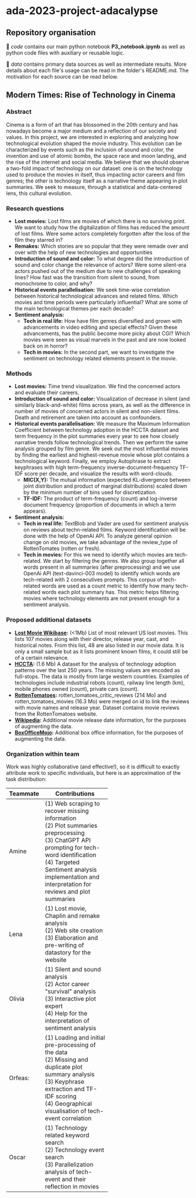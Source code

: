 # ada-2023-project-adacalypse

## Repository organisation

📁 *code* contains our main python notebook **P3_notebook.ipynb** as well as python code files with auxiliary or reusable logic.

📁 *data* contains primary data sources as well as intermediate results. More details about each file's usage can be read in the folder's README.md. The motivation for each source can be read below.

## Modern Times: Rise of Technology in Cinema

### Abstract
Cinema is a form of art that has blossomed in the 20th century and has nowadays become a major medium and a reflection of our society and values. In this project, we are interested in exploring and analyzing how technological evolution shaped the movie industry. This evolution can be characterized by events such as the inclusion of sound and color, the invention and use of atomic bombs, the space race and moon landing, and the rise of the internet and social media. We believe that we should observe a two-fold impact of technology on our dataset: one is on the technology used to produce the movies in itself, thus impacting actor careers and film genres; the other is technology itself as a narrative theme appearing in plot summaries. We seek to measure, through a statistical and data-centered lens, this cultural evolution.


### Research questions 
- **Lost movies:** Lost films are movies of which there is no surviving print. We want to study how the digitalization of films has reduced the amount of lost films. Were some actors completely forgotten after the loss of the film they starred in? 
- **Remakes:** Which stories are so popular that they were remade over and over with the help of new technologies and opportunities
- **Introduction of sound and color:** To what degree did the introduction of sound and color change the relevance of actors? Were some silent-era actors pushed out of the medium due to new challenges of speaking lines? How fast was the transition from silent to sound, from monochrome to color, and why? 
- **Historical events parallelisation:** We seek time-wise correlation between historical technological advances and related films. Which movies and time periods were particularly influential? What are some of the main technological themes per each decade?
- **Sentiment analysis:** 
    - **Tech in real life:** How have film genres diversified and grown with advancements in video editing and special effects? Given these advancements, has the public become more picky about CGI? Which movies were seen as visual marvels in the past and are now looked back on in horror? 
    - **Tech in movies:** In the second part, we want to investigate the sentiment on technology related elements present in the movie.


### Methods
- **Lost movies:** Time trend visualization. We find the concerned actors and evaluate their careers.
- **Introduction of sound and color:** Visualization of decrease in silent (and similarly black-and-white) films across years, as well as the difference in number of movies of concerned actors in silent and non-silent films. Death and retirement are taken into account as confounders.  
- **Historical events parallelisation:** We measure the Maximum Information Coefficient between technology adoption in the HCCTA dataset and term frequency in the plot summaries every year to see how closely narrative trends follow technological trends. Then we perform the same analysis grouped by film genre. We seek out the most influential movies by finding the earliest and highest-revenue movie whose plot contains a technological keyword. Finally, we employ Autophrase to extract keyphrases with high term-frequency inverse-document-frequency TF-IDF score per decade, and visualize the results with word-clouds.
    - **MIC(X,Y):** The mutual information (expected KL-divergence between joint distribution and product of marginal distributions) scaled down by the minimum number of bins used for discretization.
    - **TF-IDF:** The product of term-frequency (count) and log-inverse document frequency (proportion of documents in which a term appears).
- **Sentiment analysis:**
    - **Tech in real life:** TextBlob and Vader are used for sentiment analysis on reviews about techn-related films. Keyword identification will be done with the help of OpenAI API. To analyze general opinion change on old movies, we take advantage of the review_type of RottenTomates (rotten or fresh).
    - **Tech in movies:** For this we need to identify which movies are tech-related. We start by filtering the genres. We also group together all words present in all summaries (after preprocessing) and we use OpenAi API (text-davinci-003 model) to identify which words are tech-related with 2 consecutives prompts. This corpus of tech-related words are used as a count metric to identify how many tech-related words each plot summary has. This metric helps filtering movies where technology elements are not present enough for a sentiment analysis. 


### Proposed additional datasets
- **[Lost Movie Wikibase](https://en.wikipedia.org/wiki/List_of_lost_films):** (<1Mb) List of most relevant US lost movies. This lists 107 movies along with their director, release year, cast, and historical notes. From this list, 48 are also listed in our movie data. It is only a small sample but as it lists prominent known films, it could still be of a certain relevance. 
- **[HCCTA](https://www.nber.org/research/data/historical-cross-country-technology-adoption-hccta-dataset):** (1.6 Mb) A dataset for the analysis of technology adoption patterns over the last 250 years. The missing values are encoded as full-stops. The data is mostly from large western countries. Examples of technologies include industrial robots (count), railway line length (km), mobile phones owned (count), private cars (count).
- **[RottenTomatoes](https://www.kaggle.com/datasets/stefanoleone992/rotten-tomatoes-movies-and-critic-reviews-dataset/data?select=rotten_tomatoes_critic_reviews.csv):** rotten_tomatoes_critic_reviews (214 Mo) and rotten_tomatoes_movies (16.3 Mo) were merged on id to link the reviews with movie names and release year. Dataset contains movie reviews from the RottenTomatoes website.
- **[Wikipedia](https://fr.wikipedia.org):** Additional movie release date information, for the purposes of augmenting the data.
- **[BoxOfficeMojo](https://www.boxofficemojo.com/):** Additional box office information, for the purposes of augmenting the data.


### Organization within team
Work was highly collaborative (and effective!), so it is difficult to exactly attribute work to specific individuals, but here is an approximation of the task distribution:

<table class="tg" style="table-layout: fixed; width: 342px">
<colgroup>
<col style="width: 16px">
<col style="width: 180px">
</colgroup>
<thead>
  <tr>
    <th class="tg-0lax">Teammate</th>
    <th class="tg-0lax">Contributions</th>
  </tr>
</thead>
<tbody>
  <tr>
    <td class="tg-0lax">Amine </td>
    <td class="tg-0lax"> (1) Web scraping to recover missing information <br> (2) Plot summaries preprocessing  <br> (3) ChatGPT API prompting for tech-word identification <br> (4) Targeted Sentiment analysis implementation and interpretation for reviews and plot summaries  </td>
  </tr>
  <tr>
    <td class="tg-0lax">Lena </td>
    <td class="tg-0lax"> (1) Lost movie, Chaplin and remake analysis <br> (2) Web site creation <br> (3) Elaboration and pre-writing of datastory for the website </td>
  </tr>
  <tr>
    <td class="tg-0lax">Olivia</td>
    <td class="tg-0lax"> (1) Silent and sound analysis <br> (2) Actor career "survival" analysis <br> (3) Interactive plot expert <br> (4) Help for the interpretation of sentiment analysis </td>
  </tr>
  <tr>
    <td class="tg-0lax">Orfeas:</td>
    <td class="tg-0lax"> (1) Loading and initial pre-processing of the data <br> (2) Missing and duplicate plot summary analysis <br> (3) Keyphrase extraction and TF-IDF scoring <br> (4) Geographical visualisation of tech-event correlation </td>
  </tr>
  <tr>
    <td class="tg-0lax">Oscar </td>
    <td class="tg-0lax"> (1) Technology related keyword search <br> (2) Technology event search <br> (3) Parallelization analysis of tech-event and their reflection in movies </td>
  </tr>  
</tbody>
</table>


